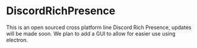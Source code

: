 # DiscordRichPresence
This is an open sourced cross platform line Discord Rich Presence, updates will be made soon.
We plan to add a GUI to allow for easier use using electron.
